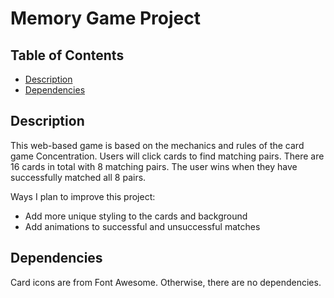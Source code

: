 # Memory Game Project

## Table of Contents

* [Description](#description)
* [Dependencies](#dependencies)

## Description

This web-based game is based on the mechanics and rules of the card game Concentration. Users will click cards to find  matching pairs. There are 16 cards in total with 8 matching pairs. The user wins when they have successfully matched all 8 pairs.

Ways I plan to improve this project:
* Add more unique styling to the cards and background
* Add animations to successful and unsuccessful matches

## Dependencies

Card icons are from Font Awesome. Otherwise, there are no dependencies. 


